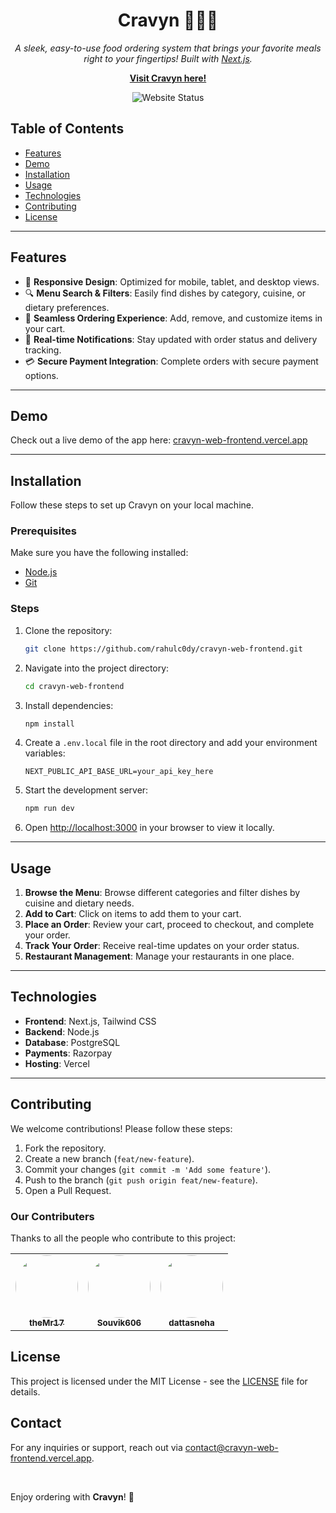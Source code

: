 <h1 align="center">Cravyn 🍔🍕🍜</h1>

<p align="center">
  <i>A sleek, easy-to-use food ordering system that brings your favorite meals right to your fingertips! Built with <a href="https://nextjs.org/">Next.js</a>.</i>
</p>

<p align="center">
  <a href="https://cravyn-web-frontend.vercel.app"><strong>Visit Cravyn here!</strong></a>
</p>

<p align="center">
  <img src="https://img.shields.io/website-up-down-green-red/https/cravyn-web-frontend.vercel.app.svg" alt="Website Status">
</p>

## Table of Contents

- [Features](#features)
- [Demo](#demo)
- [Installation](#installation)
- [Usage](#usage)
- [Technologies](#technologies)
- [Contributing](#contributing)
- [License](#license)

---

## Features

- 📱 **Responsive Design**: Optimized for mobile, tablet, and desktop views.
- 🔍 **Menu Search & Filters**: Easily find dishes by category, cuisine, or dietary preferences.
- 🛒 **Seamless Ordering Experience**: Add, remove, and customize items in your cart.
- 🔔 **Real-time Notifications**: Stay updated with order status and delivery tracking.
- 💳 **Secure Payment Integration**: Complete orders with secure payment options.

---

## Demo

Check out a live demo of the app here: [cravyn-web-frontend.vercel.app](https://cravyn-web-frontend.vercel.app)

---

## Installation

Follow these steps to set up Cravyn on your local machine.

### Prerequisites

Make sure you have the following installed:

- [Node.js](https://nodejs.org/)
- [Git](https://git-scm.com/)

### Steps

1. Clone the repository:
   ```bash
   git clone https://github.com/rahulc0dy/cravyn-web-frontend.git
   ```
2. Navigate into the project directory:
   ```bash
   cd cravyn-web-frontend
   ```
3. Install dependencies:
   ```bash
   npm install
   ```
4. Create a `.env.local` file in the root directory and add your environment variables:
   ```plaintext
   NEXT_PUBLIC_API_BASE_URL=your_api_key_here
   ```
5. Start the development server:
   ```bash
   npm run dev
   ```
6. Open [http://localhost:3000](http://localhost:3000) in your browser to view it locally.

---

## Usage

1. **Browse the Menu**: Browse different categories and filter dishes by cuisine and dietary needs.
2. **Add to Cart**: Click on items to add them to your cart.
3. **Place an Order**: Review your cart, proceed to checkout, and complete your order.
4. **Track Your Order**: Receive real-time updates on your order status.
5. **Restaurant Management**: Manage your restaurants in one place.

---

## Technologies

- **Frontend**: Next.js, Tailwind CSS
- **Backend**: Node.js
- **Database**: PostgreSQL
- **Payments**: Razorpay
- **Hosting**: Vercel

---

## Contributing

We welcome contributions! Please follow these steps:

1. Fork the repository.
2. Create a new branch (`feat/new-feature`).
3. Commit your changes (`git commit -m 'Add some feature'`).
4. Push to the branch (`git push origin feat/new-feature`).
5. Open a Pull Request.

### Our Contributers

Thanks to all the people who contribute to this project:

<!-- ALL-CONTRIBUTORS-LIST:START - Do not remove or modify this section -->
<table>
  <tr>
    <td align="center"><a href="https://github.com/theMr17"><img src="https://github.com/theMr17.png" width="100px;" alt="" style="border-radius: 50%;"/><br /><sub><b>theMr17 </b></sub></a></td>
    <td align="center"><a href="https://github.com/Souvik606"><img src="https://github.com/Souvik606.png" width="100px;" alt="" style="border-radius: 50%;"/><br /><sub><b>Souvik606</b></sub></a></td>
    <td align="center"><a href="https://github.com/dattasneha"><img src="https://github.com/dattasneha.png" width="100px;" alt="" style="border-radius: 50%;"/><br /><sub><b>dattasneha</b></sub></a></td>
  </tr>
</table>

## License

This project is licensed under the MIT License - see the [LICENSE](LICENSE) file for details.

## Contact

For any inquiries or support, reach out via [contact@cravyn-web-frontend.vercel.app](mailto:contact@cravyn-web-frontend.vercel.app).

<br/>

Enjoy ordering with **Cravyn**! 🍲

